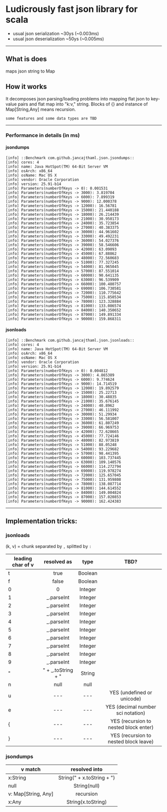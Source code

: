 # Ludicrously fast json library for scala

* usual json serialization ~30ys (~0.003ms)
* usual json deserialization ~50ys (~0.005ms)

----

## What is does

maps json string to Map

## How it works

It decomposes json parsing/loading problems into mapping flat json to key-value pairs and
flat map into "k:v," string. Blocks of {} and instance of Map[String,Any] means recursion.

`some features and some data types are TBD` 

-----

### Performance in details (in ms)

#### jsondumps
```
[info] ::Benchmark com.github.jancajthaml.json.jsondumps::
[info] cores: 4
[info] name: Java HotSpot(TM) 64-Bit Server VM
[info] osArch: x86_64
[info] osName: Mac OS X
[info] vendor: Oracle Corporation
[info] version: 25.91-b14
[info] Parameters(numberOfKeys -> 0): 0.001531
[info] Parameters(numberOfKeys -> 3000): 3.819704
[info] Parameters(numberOfKeys -> 6000): 7.899319
[info] Parameters(numberOfKeys -> 9000): 12.000378
[info] Parameters(numberOfKeys -> 12000): 16.56781
[info] Parameters(numberOfKeys -> 15000): 21.440188
[info] Parameters(numberOfKeys -> 18000): 26.214439
[info] Parameters(numberOfKeys -> 21000): 30.950173
[info] Parameters(numberOfKeys -> 24000): 35.723854
[info] Parameters(numberOfKeys -> 27000): 40.383375
[info] Parameters(numberOfKeys -> 30000): 44.961602
[info] Parameters(numberOfKeys -> 33000): 49.492231
[info] Parameters(numberOfKeys -> 36000): 54.027376
[info] Parameters(numberOfKeys -> 39000): 58.546606
[info] Parameters(numberOfKeys -> 42000): 63.09093
[info] Parameters(numberOfKeys -> 45000): 67.88862
[info] Parameters(numberOfKeys -> 48000): 72.560683
[info] Parameters(numberOfKeys -> 51000): 77.327245
[info] Parameters(numberOfKeys -> 54000): 81.965045
[info] Parameters(numberOfKeys -> 57000): 87.551014
[info] Parameters(numberOfKeys -> 60000): 90.641135
[info] Parameters(numberOfKeys -> 63000): 96.539909
[info] Parameters(numberOfKeys -> 66000): 100.480757
[info] Parameters(numberOfKeys -> 69000): 106.730581
[info] Parameters(numberOfKeys -> 72000): 110.775642
[info] Parameters(numberOfKeys -> 75000): 115.850534
[info] Parameters(numberOfKeys -> 78000): 123.328884
[info] Parameters(numberOfKeys -> 81000): 133.086574
[info] Parameters(numberOfKeys -> 84000): 140.350652
[info] Parameters(numberOfKeys -> 87000): 149.891334
[info] Parameters(numberOfKeys -> 90000): 159.868311
```

#### jsonloads
```
[info] ::Benchmark com.github.jancajthaml.json.jsonloads::
[info] cores: 4
[info] name: Java HotSpot(TM) 64-Bit Server VM
[info] osArch: x86_64
[info] osName: Mac OS X
[info] vendor: Oracle Corporation
[info] version: 25.91-b14
[info] Parameters(numberOfKeys -> 0): 0.004812
[info] Parameters(numberOfKeys -> 3000): 4.865389
[info] Parameters(numberOfKeys -> 6000): 9.774624
[info] Parameters(numberOfKeys -> 9000): 14.714519
[info] Parameters(numberOfKeys -> 12000): 19.892579
[info] Parameters(numberOfKeys -> 15000): 25.22713
[info] Parameters(numberOfKeys -> 18000): 30.48835
[info] Parameters(numberOfKeys -> 21000): 35.676145
[info] Parameters(numberOfKeys -> 24000): 40.8962
[info] Parameters(numberOfKeys -> 27000): 46.111992
[info] Parameters(numberOfKeys -> 30000): 51.29934
[info] Parameters(numberOfKeys -> 33000): 56.581007
[info] Parameters(numberOfKeys -> 36000): 61.807249
[info] Parameters(numberOfKeys -> 39000): 66.969753
[info] Parameters(numberOfKeys -> 42000): 72.628665
[info] Parameters(numberOfKeys -> 45000): 77.724146
[info] Parameters(numberOfKeys -> 48000): 82.973819
[info] Parameters(numberOfKeys -> 51000): 88.05248
[info] Parameters(numberOfKeys -> 54000): 93.229682
[info] Parameters(numberOfKeys -> 57000): 98.441395
[info] Parameters(numberOfKeys -> 60000): 103.737445
[info] Parameters(numberOfKeys -> 63000): 109.140576
[info] Parameters(numberOfKeys -> 66000): 114.272794
[info] Parameters(numberOfKeys -> 69000): 119.978274
[info] Parameters(numberOfKeys -> 72000): 125.657045
[info] Parameters(numberOfKeys -> 75000): 131.959808
[info] Parameters(numberOfKeys -> 78000): 138.087714
[info] Parameters(numberOfKeys -> 81000): 144.614552
[info] Parameters(numberOfKeys -> 84000): 149.004824
[info] Parameters(numberOfKeys -> 87000): 157.020853
[info] Parameters(numberOfKeys -> 90000): 162.424383
```

-----

## Implementation tricks:

### jsonloads

(k, v) = chunk separated by `,` splitted by `:`

| leading char of v | resolved as        | type    | TBD?                                  |
| ----------------- |:------------------:|:-------:|:-------------------------------------:|
| t                 | true               | Boolean |                                       |
| f                 | false              | Boolean |                                       |
| 0                 | 0                  | Integer |                                       |
| 1                 | _.parseInt         | Integer |                                       |
| 2                 | _.parseInt         | Integer |                                       |
| 3                 | _.parseInt         | Integer |                                       |
| 4                 | _.parseInt         | Integer |                                       |
| 5                 | _.parseInt         | Integer |                                       |
| 6                 | _.parseInt         | Integer |                                       |
| 7                 | _.parseInt         | Integer |                                       |
| 8                 | _.parseInt         | Integer |                                       |
| 9                 | _.parseInt         | Integer |                                       |
| "                 | " + _.toString + " | String  |                                       |
| n                 | null               | null    |                                       |
| u                 | ---                | ---     | YES (undefined or unicode)            |
| e                 | ---                | ---     | YES (decimal number sci notation)     |
| {                 | ---                | ---     | YES (recursion to nested block enter) |
| }                 | ---                | ---     | YES (recursion to nested block leave) |

### jsondumps

| v match             | resolved into              |
| ------------------- |:--------------------------:|
| x:String            | String(" + x.toString + ") |
| null                | String(null)               |
| v: Map[String, Any] | recursion                  |
| x:Any               | String(x.toString)         |
